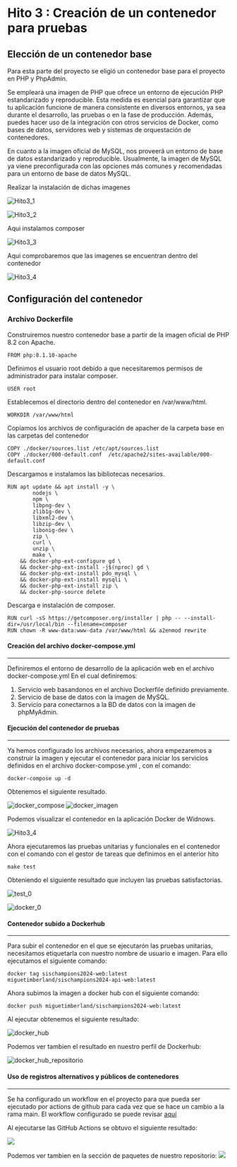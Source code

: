 # Hito 3 : Creación de un contenedor para pruebas

## Elección de un contenedor base

Para esta parte del proyecto se eligió un contenedor base para el proyecto en PHP y PhpAdmin.

Se empleará una imagen de PHP que ofrece un entorno de ejecución PHP estandarizado y reproducible. Esta medida es esencial para garantizar que tu aplicación funcione de manera consistente en diversos entornos, ya sea durante el desarrollo, las pruebas o en la fase de producción. Además, puedes hacer uso de la integración con otros servicios de Docker, como bases de datos, servidores web y sistemas de orquestación de contenedores.

En cuanto a la imagen oficial de MySQL, nos proveerá un entorno de base de datos estandarizado y reproducible. Usualmente, la imagen de MySQL ya viene preconfigurada con las opciones más comunes y recomendadas para un entorno de base de datos MySQL.

Realizar la instalación de dichas imagenes

   ![Hito3_1](https://github.com/MigueTimberland/SisChampions2024/blob/main/Docs/docker_php.png)

   ![Hito3_2](https://github.com/MigueTimberland/SisChampions2024/blob/main/Docs/docker_mysql.png)

 Aqui instalamos composer

   ![Hito3_3](https://github.com/MigueTimberland/SisChampions2024/blob/main/Docs/docker_images.png)  

Aqui comprobaremos que las imagenes se encuentran dentro del contenedor

   ![Hito3_4](https://github.com/MigueTimberland/SisChampions2024/blob/main/Docs/docker_escritorio.png)

## Configuración del contenedor

### Archivo Dockerfile


Construiremos nuestro contenedor base a partir de la imagen oficial de PHP 8.2 con Apache.

```
FROM php:8.1.10-apache
```
Definimos el usuario root debido a que necesitaremos permisos de administrador para instalar composer.
```
USER root
```
Establecemos el directorio dentro del contenedor en /var/www/html. 
```
WORKDIR /var/www/html
```
Copiamos los archivos de configuración de apacher de la carpeta base en las carpetas del contenedor
```
COPY ./docker/sources.list /etc/apt/sources.list  
COPY ./docker/000-default.conf  /etc/apache2/sites-available/000-default.conf
```
Descargamos e instalamos las bibliotecas necesarios.
```
RUN apt update && apt install -y \
        nodejs \
        npm \
        libpng-dev \
        zlib1g-dev \
        libxml2-dev \
        libzip-dev \
        libonig-dev \
        zip \
        curl \
        unzip \
        make \
    && docker-php-ext-configure gd \
    && docker-php-ext-install -j$(nproc) gd \
    && docker-php-ext-install pdo_mysql \
    && docker-php-ext-install mysqli \
    && docker-php-ext-install zip \
    && docker-php-source delete
```
Descarga e instalación de composer.
```
RUN curl -sS https://getcomposer.org/installer | php -- --install-dir=/usr/local/bin --filename=composer
RUN chown -R www-data:www-data /var/www/html && a2enmod rewrite

```

#### Creación del archivo docker-compose.yml
------------
Definiremos el entorno de desarrollo de la aplicación web en el archivo docker-compose.yml En el cual definiremos:
1. Servicio web basandonos en el archivo Dockerfile definido previamente.
2. Servicio de base de datos con la imagen de MySQL.
3. Servicio para conectarnos a la BD de datos con la imagen de phpMyAdmin.

#### Ejecución del contenedor de pruebas
------------

Ya hemos configurado los archivos necesarios, ahora empezaremos a construir la imagen y ejecutar el contenedor para iniciar los servicios definidos en el archivo docker-compose.yml , con el comando:
```
docker-compose up -d 
```
Obtenemos el siguiente resultado.

![docker_compose](https://github.com/MigueTimberland/SisChampions2024/blob/main/Docs/docker_compose.png)
![docker_imagen](https://github.com/MigueTimberland/SisChampions2024/blob/main/Docs/docker_images_star.png)

Podemos visualizar el contenedor en la aplicación Docker de Widnows.

![Hito3_4](https://github.com/MigueTimberland/SisChampions2024/blob/main/Docs/docker_escritorio.png)

Ahora ejecutaremos las pruebas unitarias y funcionales en el contenedor con el comando con el gestor de tareas que definimos en el anterior hito

```
make test 
```
Obteniendo el siguiente resultado que incluyen las pruebas satisfactorias.

![test_0](https://github.com/MigueTimberland/SisChampions2024/blob/main/Docs/test0.png)

![docker_0](https://github.com/MigueTimberland/SisChampions2024/blob/main/Docs/test1.png)


#### Contenedor subido a Dockerhub
------------

Para subir el contenedor en el que se ejecutarón las pruebas unitarias, necesitamos etiquetarla con nuestro nombre de usuario e imagen. Para ello ejecutamos el siguiente comando:

```
docker tag sischampions2024-web:latest miguetimberland/sischampions2024-api-web:latest
```

Ahora subimos la imagen a docker hub con el siguiente comando:
```
docker push miguetimberland/sischampions2024-web:latest
```

Al ejecutar obtenemos el siguiente resultado:

![docker_hub](https://github.com/MigueTimberland/SisChampions2024/blob/main/Docs/dockerhub.png)

Podemos ver tambien el resultado en nuestro perfil de Dockerhub:

![docker_hub_repositorio](https://github.com/MigueTimberland/SisChampions2024/blob/main/Docs/dockrhub_repositorio.png)

#### Uso de registros alternativos y públicos de contenedores
------------

Se ha configurado un workflow en el proyecto para que pueda ser ejecutado por actions de github para cada vez que se hace un cambio a la rama main. El workflow configurado se puede revisar [aquí](https://github.com/florescobar/Scambia-PracticasCC-UGR/blob/main/.github/workflows/github_actions.yml)


Al ejecutarse las GitHub Actions se obtuvo el siguiente resultado:

![](https://raw.githubusercontent.com/florescobar/Scambia-PracticasCC-UGR/main/docs/img/hito3_8.png)

Podemos ver tambien en la sección de paquetes de nuestro repositorio:
![](https://raw.githubusercontent.com/florescobar/Scambia-PracticasCC-UGR/main/docs/img/hito3_9.png)